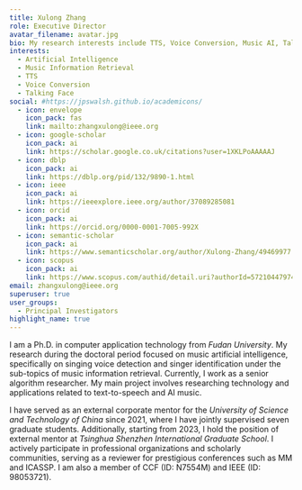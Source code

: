 ```yaml
---
title: Xulong Zhang
role: Executive Director
avatar_filename: avatar.jpg
bio: My research interests include TTS, Voice Conversion, Music AI, Talking Face.
interests:
  - Artificial Intelligence
  - Music Information Retrieval
  - TTS
  - Voice Conversion
  - Talking Face
social: #https://jpswalsh.github.io/academicons/
  - icon: envelope
    icon_pack: fas
    link: mailto:zhangxulong@ieee.org
  - icon: google-scholar
    icon_pack: ai
    link: https://scholar.google.co.uk/citations?user=1XKLPoAAAAAJ
  - icon: dblp
    icon_pack: ai
    link: https://dblp.org/pid/132/9890-1.html
  - icon: ieee
    icon_pack: ai
    link: https://ieeexplore.ieee.org/author/37089285081
  - icon: orcid
    icon_pack: ai
    link: https://orcid.org/0000-0001-7005-992X
  - icon: semantic-scholar
    icon_pack: ai
    link: https://www.semanticscholar.org/author/Xulong-Zhang/49469977
  - icon: scopus
    icon_pack: ai
    link: https://www.scopus.com/authid/detail.uri?authorId=57210447974
email: zhangxulong@ieee.org
superuser: true
user_groups:
  - Principal Investigators
highlight_name: true
---
```


I am a Ph.D. in computer application technology from *Fudan University*. My research during the doctoral period focused on music artificial intelligence, specifically on singing voice detection and singer identification under the sub-topics of music information retrieval. Currently, I work as a senior algorithm researcher. My main project involves researching technology and applications related to text-to-speech and AI music.

I have served as an external corporate mentor for the *University of Science and Technology of China* since 2021, where I have jointly supervised seven graduate students. Additionally, starting from 2023, I hold the position of external mentor at *Tsinghua Shenzhen International Graduate School*. I actively participate in professional organizations and scholarly communities, serving as a reviewer for prestigious conferences such as MM and ICASSP. I am also a member of CCF (ID: N7554M) and IEEE (ID: 98053721).